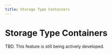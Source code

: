 ```yaml
---
title: Storage Type Containers
---
```


# Storage Type Containers

TBD. This feature is still being actively developed.
